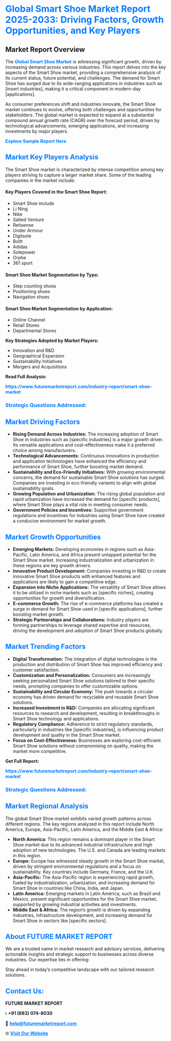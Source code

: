 <h1 style="color: #007BFF;">Global Smart Shoe Market Report 2025-2033: Driving Factors, Growth Opportunities, and Key Players</h1>

<section id="overview">
<h2>Market Report Overview</h2>
<p>The <a href="https://www.futuremarketreport.com/industry-report/smart-shoe-market" style="color: #007BFF; text-decoration: none;"><strong>Global Smart Shoe Market</strong></a> is witnessing significant growth, driven by increasing demand across various industries. This report delves into the key aspects of the Smart Shoe market, providing a comprehensive analysis of its current status, future potential, and challenges. The demand for Smart Shoe has surged due to its wide-ranging applications in industries such as [insert industries], making it a critical component in modern-day [applications].</p>
<p>As consumer preferences shift and industries innovate, the Smart Shoe market continues to evolve, offering both challenges and opportunities for stakeholders. The global market is expected to expand at a substantial compound annual growth rate (CAGR) over the forecast period, driven by technological advancements, emerging applications, and increasing investments by major players.</p>
</section>

<section id="overview">
<p><a href="https://www.futuremarketreport.com/request-sample/reportId=100106" style="color: #007BFF; text-decoration: none;"><strong>Explore Sample Report Here</strong></a></p>
</section>

<section id="key-players">
<h2 style="color: #007BFF;">Market Key Players Analysis</h2>
<p>The Smart Shoe market is characterized by intense competition among key players striving to capture a larger market share. Some of the leading companies in the market include:</p>
<h4>Key Players Covered in the Smart Shoe Report:</h4>
<ul><li>Smart Shoe include</li><li>Li Ning</li><li>Nike</li><li>Salted Venture</li><li>Retisense</li><li>Under Armour</li><li>Digitsole</li><li>Boltt</li><li>Adidas</li><li>Solepower</li><li>Orphe</li><li>361 sport</li></ul>
<h4>Smart Shoe Market Segmentation by Type:</h4>
<ul><li>Step counting shoes</li><li>Positioning shoes</li><li>Navigation shoes</li></ul>

<h4>Smart Shoe Market Segmentation by Application:</h4>
<ul><li>Online Channel</li><li>Retail Stores</li><li>Departmental Stores</li></ul>
<p><strong>Key Strategies Adopted by Market Players:</strong></p>
<ul>
<li>Innovation and R&D</li>
<li>Geographical Expansion</li>
<li>Sustainability Initiatives</li>
<li>Mergers and Acquisitions</li>
</ul>
</section>

<section>
<p><strong>Read Full Analysis: </strong></p><a href="https://www.futuremarketreport.com/industry-report/smart-shoe-market" style="color: #007BFF; text-decoration: none;"><strong>https://www.futuremarketreport.com/industry-report/smart-shoe-market</strong></a>
<h3 style="color: #007BFF;">Strategic Questions Addressed:</h3>
</section>

<section id="driving-factors">
<h2 style="color: #007BFF;">Market Driving Factors</h2>
<ul>
<li><strong>Rising Demand Across Industries:</strong> The increasing adoption of Smart Shoe in industries such as [specific industries] is a major growth driver. Its versatile applications and cost-effectiveness make it a preferred choice among manufacturers.</li>
<li><strong>Technological Advancements:</strong> Continuous innovations in production and application technologies have enhanced the efficiency and performance of Smart Shoe, further boosting market demand.</li>
<li><strong>Sustainability and Eco-Friendly Initiatives:</strong> With growing environmental concerns, the demand for sustainable Smart Shoe solutions has surged. Companies are investing in eco-friendly variants to align with global sustainability goals.</li>
<li><strong>Growing Population and Urbanization:</strong> The rising global population and rapid urbanization have increased the demand for [specific products], where Smart Shoe plays a vital role in meeting consumer needs.</li>
<li><strong>Government Policies and Incentives:</strong> Supportive government regulations and incentives for industries using Smart Shoe have created a conducive environment for market growth.</li>
</ul>
</section>

<section id="growth-opportunities">
<h2 style="color: #007BFF;">Market Growth Opportunities</h2>
<ul>
<li><strong>Emerging Markets:</strong> Developing economies in regions such as Asia-Pacific, Latin America, and Africa present untapped potential for the Smart Shoe market. Increasing industrialization and urbanization in these regions are key growth drivers.</li>
<li><strong>Innovative Product Development:</strong> Companies investing in R&D to create innovative Smart Shoe products with enhanced features and applications are likely to gain a competitive edge.</li>
<li><strong>Expansion into Niche Applications:</strong> The versatility of Smart Shoe allows it to be utilized in niche markets such as [specific niches], creating opportunities for growth and diversification.</li>
<li><strong>E-commerce Growth:</strong> The rise of e-commerce platforms has created a surge in demand for Smart Shoe used in [specific applications], further boosting market growth.</li>
<li><strong>Strategic Partnerships and Collaborations:</strong> Industry players are forming partnerships to leverage shared expertise and resources, driving the development and adoption of Smart Shoe products globally.</li>
</ul>
</section>

<section id="trending-factors">
<h2 style="color: #007BFF;">Market Trending Factors</h2>
<ul>
<li><strong>Digital Transformation:</strong> The integration of digital technologies in the production and distribution of Smart Shoe has improved efficiency and customer satisfaction.</li>
<li><strong>Customization and Personalization:</strong> Consumers are increasingly seeking personalized Smart Shoe solutions tailored to their specific needs, prompting companies to offer customizable options.</li>
<li><strong>Sustainability and Circular Economy:</strong> The push towards a circular economy has driven demand for recyclable and reusable Smart Shoe solutions.</li>
<li><strong>Increased Investment in R&D:</strong> Companies are allocating significant resources to research and development, resulting in breakthroughs in Smart Shoe technology and applications.</li>
<li><strong>Regulatory Compliance:</strong> Adherence to strict regulatory standards, particularly in industries like [specific industries], is influencing product development and quality in the Smart Shoe market.</li>
<li><strong>Focus on Cost-Effectiveness:</strong> Businesses are exploring cost-efficient Smart Shoe solutions without compromising on quality, making the market more competitive.</li>
</ul>
</section>

<section>
<p><strong>Get Full Report: </strong></p><a href="https://www.futuremarketreport.com/industry-report/smart-shoe-market" style="color: #007BFF; text-decoration: none;"><strong>https://www.futuremarketreport.com/industry-report/smart-shoe-market</strong></a>
<h3 style="color: #007BFF;">Strategic Questions Addressed:</h3>
</section>


<section id="regional-analysis">
<h2 style="color: #007BFF;">Market Regional Analysis</h2>
<p>The global Smart Shoe market exhibits varied growth patterns across different regions. The key regions analyzed in this report include North America, Europe, Asia-Pacific, Latin America, and the Middle East & Africa:</p>
<ul>
<li><strong>North America:</strong> This region remains a dominant player in the Smart Shoe market due to its advanced industrial infrastructure and high adoption of new technologies. The U.S. and Canada are leading markets in this region.</li>
<li><strong>Europe:</strong> Europe has witnessed steady growth in the Smart Shoe market, driven by stringent environmental regulations and a focus on sustainability. Key countries include Germany, France, and the U.K.</li>
<li><strong>Asia-Pacific:</strong> The Asia-Pacific region is experiencing rapid growth, fueled by industrialization, urbanization, and increasing demand for Smart Shoe in countries like China, India, and Japan.</li>
<li><strong>Latin America:</strong> Emerging markets in Latin America, such as Brazil and Mexico, present significant opportunities for the Smart Shoe market, supported by growing industrial activities and investments.</li>
<li><strong>Middle East & Africa:</strong> The region’s growth is driven by expanding industries, infrastructure development, and increasing demand for Smart Shoe in sectors like [specific sectors].</li>
</ul>
</section>

<footer>
<h2 style="color: #007BFF;">About FUTURE MARKET REPORT</h2>
<p>We are a trusted name in market research and advisory services, delivering actionable insights and strategic support to businesses across diverse industries. Our expertise lies in offering:</p>

<p>Stay ahead in today’s competitive landscape with our tailored research solutions.</p>

<h2 style="color: #007BFF;">Contact Us:</h2>
<p><strong>FUTURE MARKET REPORT</strong></p>
<p>📞 <strong>+91 (883) 074-8030</strong></p>
<p>📧 <strong><a href="mailto:help@futuremarketreport.com" style="color: #007BFF;">help@futuremarketreport.com</a></strong></p>
<p>🌐 <strong><a href="https://www.futuremarketreport.com/" style="color: #007BFF;">Visit Our Website</a></strong></p>
</footer>